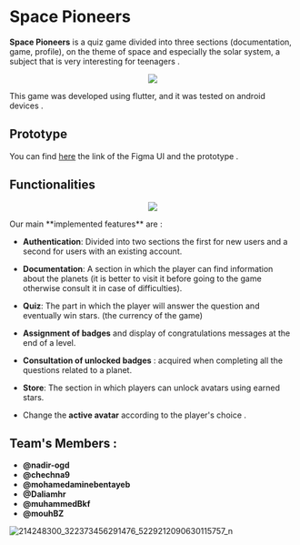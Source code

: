 # Space Pioneers 

**Space Pioneers** is a quiz game divided into three sections (documentation, game, profile), on the theme of space and especially the solar system, a subject that is very interesting for teenagers .

<p align="center">
  <img src="https://user-images.githubusercontent.com/58882164/126245076-44be1541-5620-43b9-b08d-3b34162ffb60.png">
</p>

This game was developed using flutter, and it was tested on android devices .
## Prototype 
You can find  [here](https://www.figma.com/file/TDxUvo22iGmvY282r6bwB5/SPACE-PIONEERS?node-id=0%3A1) the link of the Figma UI and the prototype . 

## Functionalities 
<p align="center">
  <img src="https://user-images.githubusercontent.com/58882164/126244675-93f38bc3-a4fb-4db6-9ef5-73252c5856a9.png">
</p>
Our main **implemented features** are :

- **Authentication**: Divided into two sections the first for new users and a second for users with an existing account.

- **Documentation**: A section in which the player can find information about the planets (it is better to visit it before going to the game otherwise consult it in case of difficulties).

- **Quiz**: The part in which the player will answer the question and eventually win stars. (the currency of the game)

- **Assignment of badges** and display of congratulations messages at the end of a level. 

- **Consultation of unlocked badges** : acquired when completing all the questions related to a planet.

- **Store**: The section in which players can unlock avatars using earned stars.

- Change the **active avatar** according to the player's choice .

## Team's Members :
- **@nadir-ogd** 
- **@chechna9** 
- **@mohamedaminebentayeb** 
- **@Daliamhr** 
- **@muhammedBkf** 
- **@mouhBZ**

![214248300_322373456291476_5229212090630115757_n](https://user-images.githubusercontent.com/58882164/126243745-b63c08a9-1cf3-4421-8121-f25488d028af.jpg)
